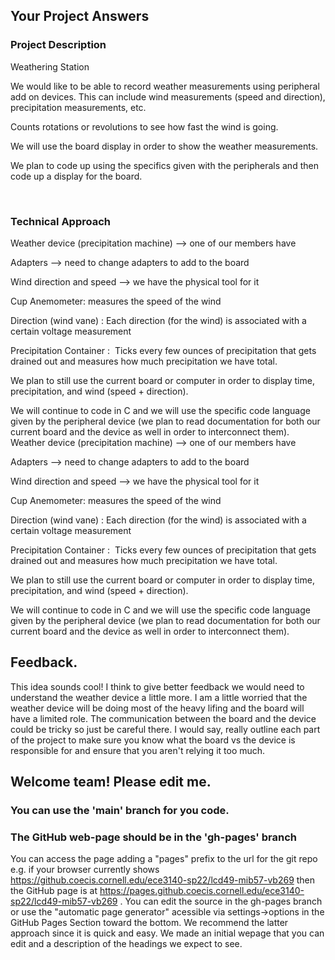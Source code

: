 ## Your Project Answers

### Project Description

Weathering Station

We would like to be able to record weather measurements using peripheral add on devices. This can include wind measurements (speed and direction), precipitation measurements, etc. 

Counts rotations or revolutions to see how fast the wind is going. 

We will use the board display in order to show the weather measurements. 

We plan to code up using the specifics given with the peripherals and then code up a display for the board.

 
### Technical Approach

Weather device (precipitation machine) --> one of our members have

Adapters --> need to change adapters to add to the board

Wind direction and speed --> we have the physical tool for it 

Cup Anemometer: measures the speed of the wind

Direction (wind vane) : Each direction (for the wind) is associated with a certain voltage measurement 

Precipitation Container :  Ticks every few ounces of precipitation that gets drained out and measures how much precipitation we have total.

We plan to still use the current board or computer in order to display time, precipitation, and wind (speed + direction). 

We will continue to code in C and we will use the specific code language given by the peripheral device (we plan to read documentation for both our current board and the device as well in order to interconnect them). 
Weather device (precipitation machine) --> one of our members have

Adapters --> need to change adapters to add to the board

Wind direction and speed --> we have the physical tool for it 

Cup Anemometer: measures the speed of the wind

Direction (wind vane) : Each direction (for the wind) is associated with a certain voltage measurement 

Precipitation Container :  Ticks every few ounces of precipitation that gets drained out and measures how much precipitation we have total.

We plan to still use the current board or computer in order to display time, precipitation, and wind (speed + direction). 

We will continue to code in C and we will use the specific code language given by the peripheral device (we plan to read documentation for both our current board and the device as well in order to interconnect them). 

## Feedback.
This idea sounds cool! I think to give better feedback we would need to understand the weather device a little more. I am a little worried that the weather device will be doing most of the heavy lifing and the board will have a limited role. The communication between the board and the device could be tricky so just be careful there. I would say, really outline each part of the project to make sure you know what the board vs the device is responsible for and ensure that you aren't relying it too much.
## Welcome team! Please edit me.
### You can use the 'main' branch for you code.
### The GitHub web-page should be in the 'gh-pages' branch
You can access the page adding a "pages" prefix to the url for the git repo e.g. if your browser currently shows https://github.coecis.cornell.edu/ece3140-sp22/lcd49-mib57-vb269 then the GitHub page is at https://pages.github.coecis.cornell.edu/ece3140-sp22/lcd49-mib57-vb269 . You can edit the source in the gh-pages branch or use the "automatic page generator" acessible via settings->options in the GitHub Pages Section toward the bottom. We recommend the latter approach since it is quick and easy. We made an initial wepage that you can edit and a description of the headings we expect to see.

